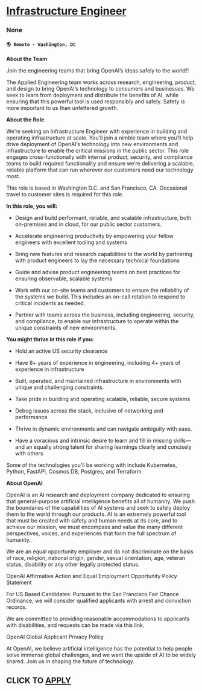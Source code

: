 # [Infrastructure Engineer](https://www.remotewlb.com/apply/infrastructure-engineer-136046)  
### None  
#### `🌎 Remote - Washington, DC`  

**About the Team**

Join the engineering teams that bring OpenAI’s ideas safely to the world!!

The Applied Engineering team works across research, engineering, product, and design to bring OpenAI’s technology to consumers and businesses. We seek to learn from deployment and distribute the benefits of AI, while ensuring that this powerful tool is used responsibly and safely. Safety is more important to us than unfettered growth.

**About the Role**

We’re seeking an Infrastructure Engineer with experience in building and operating infrastructure at scale. You’ll join a nimble team where you’ll help drive deployment of OpenAI’s technology into new environments and infrastructure to enable the critical missions in the public sector. This role engages cross-functionally with internal product, security, and compliance teams to build required functionality and ensure we’re delivering a scalable, reliable platform that can run wherever our customers need our technology most.

This role is based in Washington D.C. and San Francisco, CA. Occasional travel to customer sites is required for this role.

**In this role, you will:**

  * Design and build performant, reliable, and scalable infrastructure, both on-premises and in cloud, for our public sector customers.

  * Accelerate engineering productivity by empowering your fellow engineers with excellent tooling and systems

  * Bring new features and research capabilities to the world by partnering with product engineers to lay the necessary technical foundations

  * Guide and advise product engineering teams on best practices for ensuring observable, scalable systems

  * Work with our on-site teams and customers to ensure the reliability of the systems we build. This includes an on-call rotation to respond to critical incidents as needed.

  * Partner with teams across the business, including engineering, security, and compliance, to enable our infrastructure to operate within the unique constraints of new environments.

**You might thrive in this role if you:**

  * Hold an active US security clearance

  * Have 8+ years of experience in engineering, including 4+ years of experience in infrastructure

  * Built, operated, and maintained infrastructure in environments with unique and challenging constraints.

  * Take pride in building and operating scalable, reliable, secure systems

  * Debug issues across the stack, inclusive of networking and performance

  * Thrive in dynamic environments and can navigate ambiguity with ease.

  * Have a voracious and intrinsic desire to learn and fill in missing skills—and an equally strong talent for sharing learnings clearly and concisely with others

Some of the technologies you’ll be working with include Kubernetes, Python, FastAPI, Cosmos DB, Postgres, and Terraform.

 **About OpenAI**

OpenAI is an AI research and deployment company dedicated to ensuring that general-purpose artificial intelligence benefits all of humanity. We push the boundaries of the capabilities of AI systems and seek to safely deploy them to the world through our products. AI is an extremely powerful tool that must be created with safety and human needs at its core, and to achieve our mission, we must encompass and value the many different perspectives, voices, and experiences that form the full spectrum of humanity.

We are an equal opportunity employer and do not discriminate on the basis of race, religion, national origin, gender, sexual orientation, age, veteran status, disability or any other legally protected status.

OpenAI Affirmative Action and Equal Employment Opportunity Policy Statement

For US Based Candidates: Pursuant to the San Francisco Fair Chance Ordinance, we will consider qualified applicants with arrest and conviction records.

We are committed to providing reasonable accommodations to applicants with disabilities, and requests can be made via this link.

OpenAI Global Applicant Privacy Policy

At OpenAI, we believe artificial intelligence has the potential to help people solve immense global challenges, and we want the upside of AI to be widely shared. Join us in shaping the future of technology.

  
## CLICK TO [APPLY](https://www.remotewlb.com/apply/infrastructure-engineer-136046)

